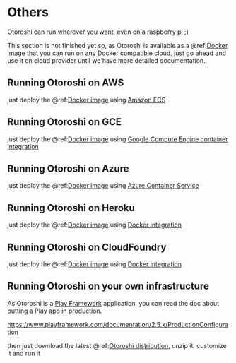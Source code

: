 # Others

Otoroshi can run wherever you want, even on a raspberry pi ;)

This section is not finished yet so, as Otoroshi is available as a @ref:[Docker image](../getotoroshi/fromdocker.md) that you can run on any Docker compatible cloud, just go ahead and use it on cloud provider until we have more detailed documentation.

## Running Otoroshi on AWS

just deploy the @ref:[Docker image](../getotoroshi/fromdocker.md) using [Amazon ECS](https://docs.aws.amazon.com/AmazonECS/latest/developerguide/docker-basics.html)

## Running Otoroshi on GCE

just deploy the @ref:[Docker image](../getotoroshi/fromdocker.md) using [Google Compute Engine container integration](https://cloud.google.com/compute/docs/containers/deploying-containers)

## Running Otoroshi on Azure

just deploy the @ref:[Docker image](../getotoroshi/fromdocker.md) using [Azure Container Service](https://azure.microsoft.com/en-us/services/container-service/)

## Running Otoroshi on Heroku

just deploy the @ref:[Docker image](../getotoroshi/fromdocker.md) using [Docker integration](https://devcenter.heroku.com/articles/container-registry-and-runtime)

## Running Otoroshi on CloudFoundry

just deploy the @ref:[Docker image](../getotoroshi/fromdocker.md) using [Docker integration](https://docs.cloudfoundry.org/adminguide/docker.html)

## Running Otoroshi on your own infrastructure

As Otoroshi is a [Play Framework](https://www.playframework.com) application, you can read the doc about putting a Play app in production.

https://www.playframework.com/documentation/2.5.x/ProductionConfiguration

then just download the latest @ref:[Otoroshi distribution](../getotoroshi/frombinaries.md), unzip it, customize it and run it
